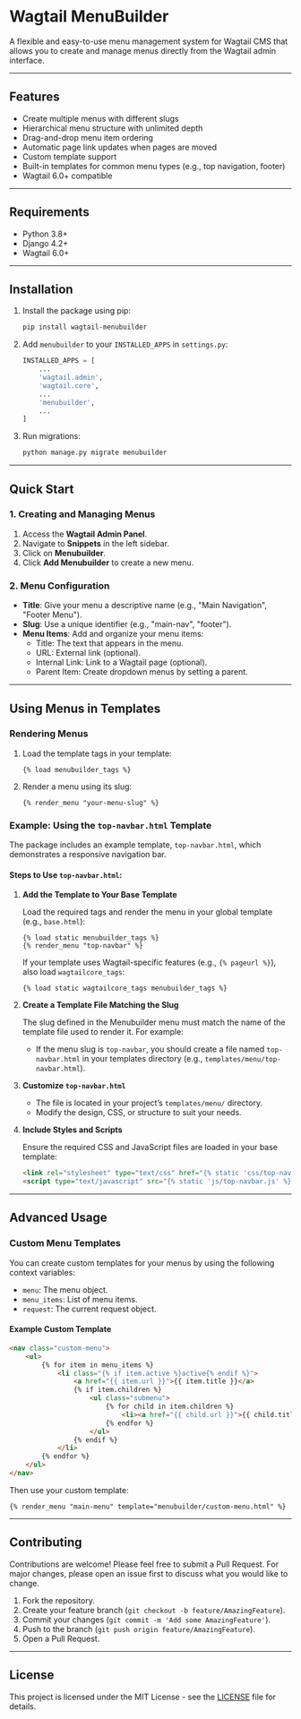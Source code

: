 # Wagtail MenuBuilder

A flexible and easy-to-use menu management system for Wagtail CMS that allows you to create and manage menus directly from the Wagtail admin interface.

---

## Features

- Create multiple menus with different slugs
- Hierarchical menu structure with unlimited depth
- Drag-and-drop menu item ordering
- Automatic page link updates when pages are moved
- Custom template support
- Built-in templates for common menu types (e.g., top navigation, footer)
- Wagtail 6.0+ compatible

---

## Requirements

- Python 3.8+
- Django 4.2+
- Wagtail 6.0+

---

## Installation

1. Install the package using pip:

   ```bash
   pip install wagtail-menubuilder
   ```

2. Add `menubuilder` to your `INSTALLED_APPS` in `settings.py`:

   ```python
   INSTALLED_APPS = [
       ...
       'wagtail.admin',
       'wagtail.core',
       ...
       'menubuilder',
       ...
   ]
   ```

3. Run migrations:

   ```bash
   python manage.py migrate menubuilder
   ```

---

## Quick Start

### 1. Creating and Managing Menus

1. Access the **Wagtail Admin Panel**.
2. Navigate to **Snippets** in the left sidebar.
3. Click on **Menubuilder**.
4. Click **Add Menubuilder** to create a new menu.

### 2. Menu Configuration

- **Title**: Give your menu a descriptive name (e.g., "Main Navigation", "Footer Menu").
- **Slug**: Use a unique identifier (e.g., "main-nav", "footer").
- **Menu Items**: Add and organize your menu items:
  - Title: The text that appears in the menu.
  - URL: External link (optional).
  - Internal Link: Link to a Wagtail page (optional).
  - Parent Item: Create dropdown menus by setting a parent.

---

## Using Menus in Templates

### Rendering Menus

1. Load the template tags in your template:
   ```django
   {% load menubuilder_tags %}
   ```

2. Render a menu using its slug:
   ```django
   {% render_menu "your-menu-slug" %}
   ```

### Example: Using the `top-navbar.html` Template

The package includes an example template, `top-navbar.html`, which demonstrates a responsive navigation bar.

#### Steps to Use `top-navbar.html`:

1. **Add the Template to Your Base Template**

   Load the required tags and render the menu in your global template (e.g., `base.html`):

   ```django
   {% load static menubuilder_tags %}
   {% render_menu "top-navbar" %}
   ```

   If your template uses Wagtail-specific features (e.g., `{% pageurl %}`), also load `wagtailcore_tags`:

   ```django
   {% load static wagtailcore_tags menubuilder_tags %}
   ```

2. **Create a Template File Matching the Slug**

   The slug defined in the Menubuilder menu must match the name of the template file used to render it. For example:

   - If the menu slug is `top-navbar`, you should create a file named `top-navbar.html` in your templates directory (e.g., `templates/menu/top-navbar.html`).

3. **Customize `top-navbar.html`**

   - The file is located in your project’s `templates/menu/` directory.
   - Modify the design, CSS, or structure to suit your needs.

4. **Include Styles and Scripts**

   Ensure the required CSS and JavaScript files are loaded in your base template:

   ```html
   <link rel="stylesheet" type="text/css" href="{% static 'css/top-navbar.css' %}">
   <script type="text/javascript" src="{% static 'js/top-navbar.js' %}"></script>
   ```

---

## Advanced Usage

### Custom Menu Templates

You can create custom templates for your menus by using the following context variables:

- `menu`: The menu object.
- `menu_items`: List of menu items.
- `request`: The current request object.

#### Example Custom Template

```html
<nav class="custom-menu">
    <ul>
        {% for item in menu_items %}
            <li class="{% if item.active %}active{% endif %}">
                <a href="{{ item.url }}">{{ item.title }}</a>
                {% if item.children %}
                    <ul class="submenu">
                        {% for child in item.children %}
                            <li><a href="{{ child.url }}">{{ child.title }}</a></li>
                        {% endfor %}
                    </ul>
                {% endif %}
            </li>
        {% endfor %}
    </ul>
</nav>
```

Then use your custom template:

```django
{% render_menu "main-menu" template="menubuilder/custom-menu.html" %}
```

---

## Contributing

Contributions are welcome! Please feel free to submit a Pull Request. For major changes, please open an issue first to discuss what you would like to change.

1. Fork the repository.
2. Create your feature branch (`git checkout -b feature/AmazingFeature`).
3. Commit your changes (`git commit -m 'Add some AmazingFeature'`).
4. Push to the branch (`git push origin feature/AmazingFeature`).
5. Open a Pull Request.

---

## License

This project is licensed under the MIT License - see the [LICENSE](LICENSE) file for details.